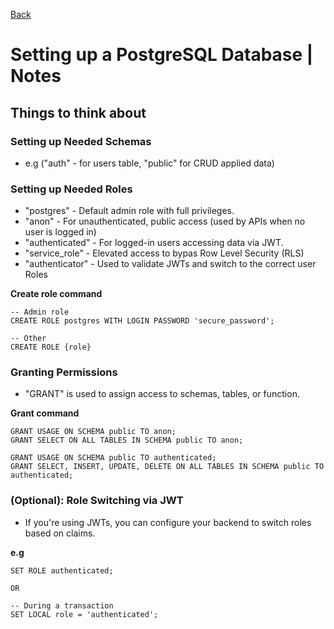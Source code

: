 [Back](../index.md)

# Setting up a PostgreSQL Database | Notes

## Things to think about
### **Setting up Needed Schemas**
  - e.g ("auth" - for users table, "public" for CRUD applied data)
   
### **Setting up Needed Roles**
  - "postgres" - Default admin role with full privileges.
  - "anon" - For unauthenticated, public access (used by APIs when no user is logged in)
  - "authenticated" - For logged-in users accessing data via JWT.
  - "service_role" - Elevated access to bypas Row Level Security (RLS)
  - "authenticator" - Used to validate JWTs and switch to the correct user Roles

  **Create role command**
  ```
  -- Admin role
  CREATE ROLE postgres WITH LOGIN PASSWORD 'secure_password';

  -- Other 
  CREATE ROLE {role}
  ```
  
### **Granting Permissions**
  - "GRANT" is used to assign access to schemas, tables, or function.

  **Grant command**
  ```
  GRANT USAGE ON SCHEMA public TO anon;
  GRANT SELECT ON ALL TABLES IN SCHEMA public TO anon;

  GRANT USAGE ON SCHEMA public TO authenticated;
  GRANT SELECT, INSERT, UPDATE, DELETE ON ALL TABLES IN SCHEMA public TO authenticated;
  ```
### **(Optional): Role Switching via JWT**
  - If you're using JWTs, you can configure your backend to switch roles based on claims.
  
  **e.g**
  ```
  SET ROLE authenticated;
  
  OR 
  
  -- During a transaction
  SET LOCAL role = 'authenticated'; 
  ```
  
